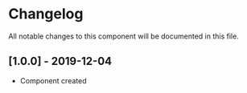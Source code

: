 # Changelog
All notable changes to this component will be documented in this file.

## [1.0.0] - 2019-12-04
- Component created
